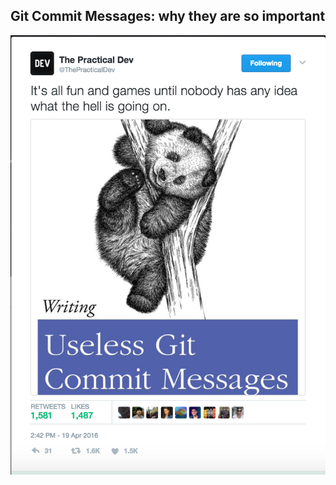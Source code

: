 
## Git Commit Messages: why they are so important

![Parody:  Useless Git Commit Messages](images/useless_git_commit_messages.png)
